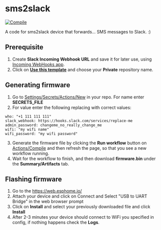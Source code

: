 # sms2slack

[![Compile](../../actions/workflows/compile.yml/badge.svg)](../..//actions/workflows/compile.yml)

A code for sms2slack device that forwards... SMS messages to Slack. :)

## Prerequisite

1. Create **Slack Incoming Webhook URL** and save it for later use, using [Incoming WebHooks app](https://apps.slack.com/apps/A0F7XDUAZ-incoming-webhooks?tab=more_info).
2. Click on **[Use this template](https://github.com/teamniteo/sms2slack/generate)** and choose your **Private** repository name.

## Generating firmware

1. Go to [Settings/Secrets/Actions/New](../../settings/secrets/actions/new) in your repo. For name enter **SECRETS_FILE**
2. For value enter the following replacing with correct values:
```
who: "+1 111 111 111"
slack_webhook: https://hooks.slack.com/services/replace-me
admin_password: changeme_no_really_change_me
wifi: "my wifi name"
wifi_password: "my wifi password"
```
3. Generate the firmware file by clicking the **Run workflow** button on [Actions/Compile](../../actions/workflows/compile.yml) and then refresh the page, so that you see a new workflow running.
4. Wait for the workflow to finish, and then download **firmware.bin** under the **Summary/Artifacts** tab.

## Flashing firmware

1. Go to the https://web.esphome.io/
2. Attach your device and click on Connect and Select "USB to UART Bridge" in the web browser prompt
3. Click on **Install** and select your previously downloaded file and click **Install**
4. After 2-3 minutes your device should connect to WiFi you specified in config, if nothing happens check the **Logs**.
